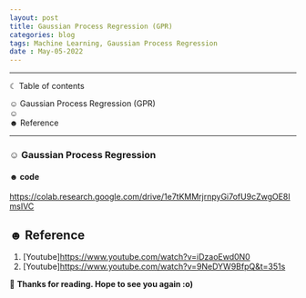 ```yaml
---
layout: post
title: Gaussian Process Regression (GPR)
categories: blog
tags: Machine Learning, Gaussian Process Regression
date : May-05-2022
---
```



-----------------------------------------------------------------------

☾ Table of contents

☺︎ Gaussian Process Regression (GPR)                        
☺︎                    
☻ Reference                

-----------------------------------------------------------------------




### ☺︎ Gaussian Process Regression



#### ☻ code 
https://colab.research.google.com/drive/1e7tKMMrjrnpyGi7ofU9cZwgOE8ImsIVC



## ☻ Reference
1. [Youtube]https://www.youtube.com/watch?v=iDzaoEwd0N0
2. [Youtube]https://www.youtube.com/watch?v=9NeDYW9BfpQ&t=351s



🌺 **Thanks for reading. Hope to see you again :o)**
